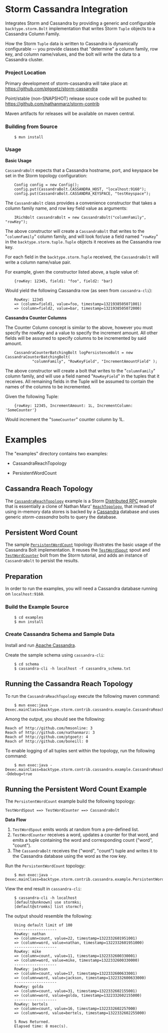 Storm Cassandra Integration
===========================

Integrates Storm and Cassandra by providing a generic and configurable `backtype.storm.Bolt` 
implementation that writes Storm `Tuple` objects to a Cassandra Column Family.

How the Storm `Tuple` data is written to Cassandra is dynamically configurable -- you
provide classes that "determine" a column family, row key, and column name/values, and the 
bolt will write the data to a Cassandra cluster.

### Project Location
Primary development of storm-cassandra will take place at: 
https://github.com/ptgoetz/storm-cassandra

Point/stable (non-SNAPSHOT) release souce code will be pushed to:
https://github.com/nathanmarz/storm-contrib

Maven artifacts for releases will be available on maven central.

### Building from Source

		$ mvn install

### Usage

**Basic Usage**

`CassandraBolt` expects that a Cassandra hostname, port, and keyspace be set in the Storm topology configuration:

		Config config = new Config();
		config.put(CassandraBolt.CASSANDRA_HOST, "localhost:9160");
		config.put(CassandraBolt.CASSANDRA_KEYSPACE, "testKeyspace");
		
		
The `CassandraBolt` class provides a convenience constructor that takes a column family name, and row key field value as arguments:

		IRichBolt cassandraBolt = new CassandraBolt("columnFamily", "rowKey");

The above constructor will create a `CassandraBolt` that writes to the "`columnFamily`" column family, and will look for/use a field 
named "`rowKey`" in the `backtype.storm.tuple.Tuple` objects it receives as the Cassandra row key.

For each field in the `backtype.storm.Tuple` received, the `CassandraBolt` will write a column name/value pair.

For example, given the constructor listed above, a tuple value of:

		{rowKey: 12345, field1: "foo", field2: "bar}

Would yield the following Cassandra row (as seen from `cassandra-cli`):

		RowKey: 12345
		=> (column=field1, value=foo, timestamp=1321938505071001)
		=> (column=field2, value=bar, timestamp=1321938505072000)
		
**Cassandra Counter Columns**

The Counter Column concept is similar to the above,
however you must specify the rowKey and a value to specify the increment amount. All other fields will be assumed to specify columns to be incremented by said amount. 

		CassandraCounterBatchingBolt logPersistenceBolt = new CassandraCounterBatchingBolt(
				"columnFamily", "RowKeyField", "IncrementAmountField" );
				
The above constructor will create a bolt that writes to the "`columnFamily`" column family, and will use a field named "`RowKeyField`"
in the tuples that it receives. All remaining fields in the Tuple will be assumed to contain the names of the columns to be incremented.

Given the following Tuple:

		{rowKey: 12345, IncrementAmount: 1L, IncrementColumn: 'SomeCounter'}
		
Would increment the "`SomeCounter`" counter column by 1L.


# Examples
The "examples" directory contains two examples:

* CassandraReachTopology

* PersistentWordCount

## Cassandra Reach Topology

The [`CassandraReachTopology`](https://github.com/ptgoetz/storm-cassandra/blob/master/examples/src/main/java/backtype/storm/contrib/cassandra/example/CassandraReachTopology.java) 
example is a Storm [Distributed RPC](https://github.com/nathanmarz/storm/wiki/Distributed-RPC) example 
that is essentially a clone of Nathan Marz' [`ReachTopology`](https://github.com/nathanmarz/storm-starter/blob/master/src/jvm/storm/starter/ReachTopology.java), 
that instead of using in-memory data stores  is backed by a [Cassandra](http://cassandra.apache.org/) database and uses generic 
*storm-cassandra* bolts to query the database.

## Persistent Word Count  
The sample [`PersistentWordCount`](https://github.com/ptgoetz/storm-cassandra/blob/master/examples/src/main/java/backtype/storm/contrib/cassandra/example/PersistentWordCount.java) 
topology illustrates the basic usage of the Cassandra Bolt implementation. It reuses the [`TestWordSpout`](https://github.com/nathanmarz/storm/blob/master/src/jvm/backtype/storm/testing/TestWordSpout.java) 
spout and [`TestWordCounter`](https://github.com/nathanmarz/storm/blob/master/src/jvm/backtype/storm/testing/TestWordCounter.java) 
bolt from the Storm tutorial, and adds an instance of `CassandraBolt` to persist the results.


## Preparation
In order to run the examples, you will need a Cassandra database running on `localhost:9160`.

### Build the Example Source

		$ cd examples
		$ mvn install
	
### Create Cassandra Schema and Sample Data
Install and run [Apache Cassandra](http://cassandra.apache.org/).

Create the sample schema using `cassandra-cli`:

		$ cd schema
		$ cassandra-cli -h localhost -f cassandra_schema.txt

## Running the Cassandra Reach Topology

To run the `CassandraReachTopology` execute the following maven command:

		$ mvn exec:java -Dexec.mainClass=backtype.storm.contrib.cassandra.example.CassandraReachTopology

Among the output, you should see the following:

	Reach of http://github.com/hmsonline: 3
	Reach of http://github.com/nathanmarz: 3
	Reach of http://github.com/ptgoetz: 4
	Reach of http://github.com/boneill: 0

To enable logging of all tuples sent within the topology, run the following command:

		$ mvn exec:java -Dexec.mainClass=backtype.storm.contrib.cassandra.example.CassandraReachTopology -Ddebug=true


## Running the Persistent Word Count Example

The `PersistentWordCount` example build the following topology:

	TestWordSpout ==> TestWordCounter ==> CassandraBolt
	
**Data Flow**

1. `TestWordSpout` emits words at random from a pre-defined list.
2. `TestWordCounter` receives a word, updates a counter for that word,
and emits a tuple containing the word and corresponding count ("word", "count").
3. The `CassandraBolt` receives the ("word", "count") tuple and writes it to the
Cassandra database using the word as the row key.


Run the `PersistentWordCount` topology:

		$ mvn exec:java -Dexec.mainClass=backtype.storm.contrib.cassandra.example.PersistentWordCount
	
View the end result in `cassandra-cli`:

		$ cassandra-cli -h localhost
		[default@unknown] use stormks;
		[default@stromks] list stormcf;
	
The output should resemble the following:

		Using default limit of 100
		-------------------
		RowKey: nathan
		=> (column=count, value=22, timestamp=1322332601951001)
		=> (column=word, value=nathan, timestamp=1322332601951000)
		-------------------
		RowKey: mike
		=> (column=count, value=11, timestamp=1322332600330001)
		=> (column=word, value=mike, timestamp=1322332600330000)
		-------------------
		RowKey: jackson
		=> (column=count, value=17, timestamp=1322332600633001)
		=> (column=word, value=jackson, timestamp=1322332600633000)
		-------------------
		RowKey: golda
		=> (column=count, value=31, timestamp=1322332602155001)
		=> (column=word, value=golda, timestamp=1322332602155000)
		-------------------
		RowKey: bertels
		=> (column=count, value=16, timestamp=1322332602257000)
		=> (column=word, value=bertels, timestamp=1322332602255000)
		
		5 Rows Returned.
		Elapsed time: 8 msec(s).








